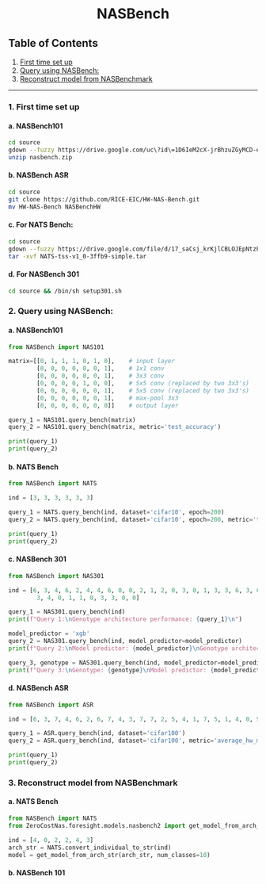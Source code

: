 <div align='center'>

# NASBench

</div>

## Table of Contents
1. [First time set up](#1-first-time-set-up)
2. [Query using NASBench:](#2-query-using-nasbench)
3. [Reconstruct model from NASBenchmark](#3-reconstruct-model-from-nasbenchmark)

-----

###  1. First time set up
#### a. **NASBench101**
```bash
cd source  
gdown --fuzzy https://drive.google.com/uc\?id\=1D6IeM2cX-jrBhzuZGyMCD-emEXm6ndDW
unzip nasbench.zip
```
#### b. **NASBench ASR**
```bash
cd source 
git clone https://github.com/RICE-EIC/HW-NAS-Bench.git
mv HW-NAS-Bench NASBenchHW
```
#### c. For **NATS Bench**: 
```bash
cd source
gdown --fuzzy https://drive.google.com/file/d/17_saCsj_krKjlCBLOJEpNtzPXArMCqxU/view
tar -xvf NATS-tss-v1_0-3ffb9-simple.tar
```

#### d. For **NASBench 301**
```bash
cd source && /bin/sh setup301.sh
```

### 2. Query using NASBench:
#### a. **NASBench101**
```python
from NASBench import NAS101

matrix=[[0, 1, 1, 1, 0, 1, 0],    # input layer
        [0, 0, 0, 0, 0, 0, 1],    # 1x1 conv
        [0, 0, 0, 0, 0, 0, 1],    # 3x3 conv
        [0, 0, 0, 0, 1, 0, 0],    # 5x5 conv (replaced by two 3x3's)
        [0, 0, 0, 0, 0, 0, 1],    # 5x5 conv (replaced by two 3x3's)
        [0, 0, 0, 0, 0, 0, 1],    # max-pool 3x3
        [0, 0, 0, 0, 0, 0, 0]]    # output layer

query_1 = NAS101.query_bench(matrix) 
query_2 = NAS101.query_bench(matrix, metric='test_accuracy')

print(query_1)
print(query_2)
```

#### b. **NATS Bench**
```python
from NASBench import NATS

ind = [3, 3, 3, 3, 3, 3]

query_1 = NATS.query_bench(ind, dataset='cifar10', epoch=200)
query_2 = NATS.query_bench(ind, dataset='cifar10', epoch=200, metric='test-accuracy')

print(query_1)
print(query_2)
```

#### c. **NASBench 301**
```python
from NASBench import NAS301

ind = [6, 3, 4, 6, 2, 4, 4, 6, 0, 0, 2, 1, 2, 0, 3, 0, 1, 3, 3, 6, 3, 6,
        3, 4, 0, 1, 1, 0, 3, 3, 0, 0]

query_1 = NAS301.query_bench(ind)
print(f"Query 1:\nGenotype architecture performance: {query_1}\n")

model_predictor = 'xgb'
query_2 = NAS301.query_bench(ind, model_predictor=model_predictor)
print(f"Query 2:\nModel predictor: {model_predictor}\nGenotype architecture performance: {query_2}\n")

query_3, genotype = NAS301.query_bench(ind, model_predictor=model_predictor, returnGenotype=True)
print(f"Query 3:\nGenotype: {genotype}\nModel predictor: {model_predictor}\nGenotype architecture performance: {query_3}\n")
```

#### d. **NASBench ASR**
```python
from NASBench import ASR 

ind = [6, 3, 7, 4, 6, 2, 6, 7, 4, 3, 7, 7, 2, 5, 4, 1, 7, 5, 1, 4, 0, 5]

query_1 = ASR.query_bench(ind, dataset='cifar100')
query_2 = ASR.query_bench(ind, dataset='cifar100', metric='average_hw_metric')

print(query_1)
print(query_2)
```
### 3. Reconstruct model from NASBenchmark
#### a. **NATS Bench**
```python
from NASBench import NATS
from ZeroCostNas.foresight.models.nasbench2 import get_model_from_arch_str

ind = [4, 0, 2, 2, 4, 3]
arch_str = NATS.convert_individual_to_str(ind)
model = get_model_from_arch_str(arch_str, num_classes=10)
```

#### b. **NASBench 101**
```python

```